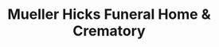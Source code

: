 ---
title: "Mueller Hicks Funeral Home & Crematory"
url: /middletown/mueller-hicks-funeral-home-and-crematory/
shop: funeral directors
---
